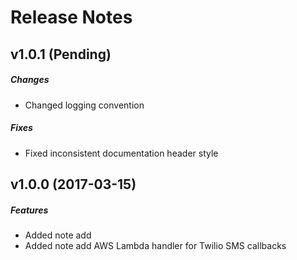 # Release Notes

## v1.0.1 (Pending)
##### Changes
- Changed logging convention

##### Fixes
- Fixed inconsistent documentation header style

## v1.0.0 (2017-03-15)
##### Features
- Added note add
- Added note add AWS Lambda handler for Twilio SMS callbacks
